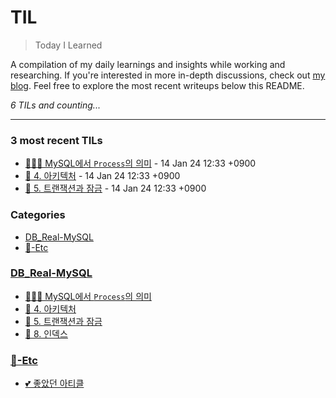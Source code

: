 # TIL
> Today I Learned

A compilation of my daily learnings and insights while working and researching.
If you're interested in more in-depth discussions, check out [my blog][1].
Feel free to explore the most recent writeups below this README.


_6 TILs and counting..._

---

### 3 most recent TILs

- [👩🏻‍💻 MySQL에서 `Process`의 의미](MySQL에서-Process의-의미.md) - 14 Jan 24 12:33 +0900
- [📖 4. 아키텍처](📖-Chapter-4-아키텍처.md) - 14 Jan 24 12:33 +0900
- [📖 5. 트랜잭션과 잠금](📖-Chapter-5-트랜잭션과-잠금.md) - 14 Jan 24 12:33 +0900

### Categories

- [DB_Real-MySQL](#db_real-mysql)
- [📌-Etc](#📌-etc)

### [DB_Real-MySQL](#db_real-mysql)
- [👩🏻‍💻 MySQL에서 `Process`의 의미](MySQL에서-Process의-의미.md)
- [📖 4. 아키텍처](📖-Chapter-4-아키텍처.md)
- [📖 5. 트랜잭션과 잠금](📖-Chapter-5-트랜잭션과-잠금.md)
- [📖 8. 인덱스](📖-Chapter-8-인덱스.md)

### [📌-Etc](#📌-etc)
- [💕 좋았던 아티클](📌-Etc/Reference-articles.md)

[1]: https://new-pow.tistory.com

